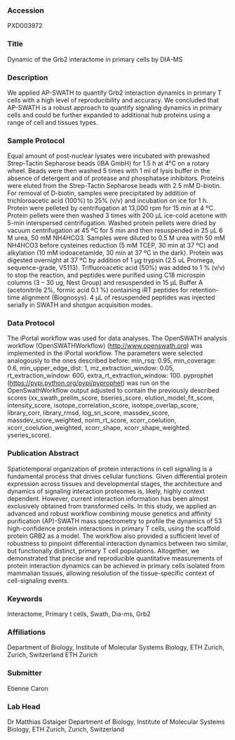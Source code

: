 ### Accession
PXD003972

### Title
Dynamic of the Grb2 interactome in primary cells by DIA-MS

### Description
We applied AP-SWATH to quantify Grb2 interaction dynamics in primary T cells with a high level of reproducibility and accuracy. We concluded that AP-SWATH is a robust approach to quantify signaling dynamics in primary cells and could be further expanded to additional hub proteins using a range of cell and tissues types.

### Sample Protocol
Equal amount of post-nuclear lysates were incubated with prewashed Strep-Tactin Sepharose beads (IBA GmbH) for 1.5 h at 4°C on a rotary wheel. Beads were then washed 5 times with 1 ml of lysis buffer in the absence of detergent and of protease and phosphatase inhibitors. Proteins were eluted from the Strep-Tactin Sepharose beads with 2.5 mM D-biotin. For removal of D-biotin, samples were precipitated by addition of trichloroacetic acid (100%) to 25% (v/v) and incubation on ice for 1 h. Protein were pelleted by centrifugation at 13,000 rpm for 15 min at 4 ºC. Protein pellets were then washed 3 times with 200 µL ice-cold acetone with 5-min interspersed centrifugation. Washed protein pellets were dried by vacuum centrifugation at 45 ºC for 5 min and then resuspended in 25 µL 6 M urea, 50 mM NH4HCO3.  Samples were diluted to 0.5 M urea with 50 mM NH4HCO3 before cysteines reduction (5 mM TCEP, 30 min at 37 ºC) and alkylation (10 mM iodoacetamide, 30 min at 37 ºC in the dark). Protein was digested overnight at 37 ºC by addition of 1 µg trypsin (2.5 uL Promega, sequence-grade, V5113). Trifluoroacetic acid (50%) was added to 1 % (v/v) to stop the reaction, and peptides were purified using C18 microspin columns (3 – 30 ug, Nest Group) and resuspended in 15 µL Buffer A (acetonitrile 2%, formic acid 0.1 %) containing iRT peptides for retention-time alignment (Biognosys). 4 µL of resuspended peptides was injected serially in SWATH and shotgun acquisition modes.

### Data Protocol
The iPortal workflow was used for data analyses. The OpenSWATH analysis workflow (OpenSWATHWorkflow) (http://www.openswath.org) was implemented in the iPortal workflow. The parameters were selected analogously to the ones described before: min_rsq: 0.95, min_coverage: 0.6, min_upper_edge_dist: 1, mz_extraction_window: 0.05, rt_extraction_window: 600, extra_rt_extraction_window: 100. pyprophet (https://pypi.python.org/pypi/pyprophet) was run on the OpenSwathWorkflow output adjusted to contain the previously described scores (xx_swath_prelim_score, bseries_score, elution_model_fit_score, intensity_score, isotope_correlation_score, isotope_overlap_score, library_corr, library_rmsd, log_sn_score, massdev_score, massdev_score_weighted, norm_rt_score, xcorr_coelution, xcorr_coelution_weighted, xcorr_shape, xcorr_shape_weighted. yseries_score).

### Publication Abstract
Spatiotemporal organization of protein interactions in cell signaling is a fundamental process that drives cellular functions. Given differential protein expression across tissues and developmental stages, the architecture and dynamics of signaling interaction proteomes is, likely, highly context dependent. However, current interaction information has been almost exclusively obtained from transformed cells. In this study, we applied an advanced and robust workflow combining mouse genetics and affinity purification (AP)-SWATH mass spectrometry to profile the dynamics of 53 high-confidence protein interactions in primary T&#xa0;cells, using the scaffold protein GRB2 as a model. The workflow also provided a sufficient level of robustness to pinpoint differential interaction dynamics between two similar, but functionally distinct, primary T&#xa0;cell populations. Altogether, we demonstrated that precise and reproducible quantitative measurements of protein interaction dynamics can be achieved in primary cells isolated from mammalian tissues, allowing resolution of the tissue-specific context of cell-signaling events.

### Keywords
Interactome, Primary t cells, Swath, Dia-ms, Grb2

### Affiliations
Department of Biology, Institute of Molecular Systems Biology, ETH Zurich, Zurich, Switzerland
ETH Zurich

### Submitter
Etienne Caron

### Lab Head
Dr Matthias Gstaiger
Department of Biology, Institute of Molecular Systems Biology, ETH Zurich, Zurich, Switzerland


